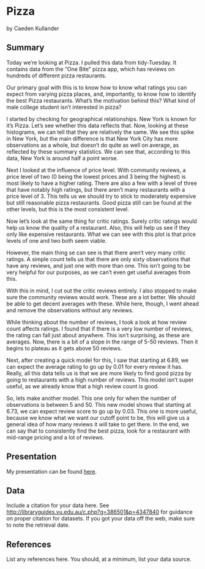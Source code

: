 Pizza
================
by Caeden Kullander

## Summary

Today we’re looking at Pizza. I pulled this data from tidy-Tuesday. It contains data from the “One Bite” pizza app, which has reviews on hundreds of different pizza restaurants. 

Our primary goal with this is to know how to know what ratings you can expect from varying pizza places, and, importantly, to know how to identify the best Pizza restaurants. What’s the motivation behind this? What kind of male college student isn’t interested in pizza?

I started by checking for geographical relationships. New York is known for it’s Pizza. Let’s see whether this data reflects that. Now, looking at these histograms, we can tell that they are relatively the same. We see this spike in New York, but the main difference is that New York City has more observations as a whole, but doesn’t do quite as well on average, as reflected by these summary statistics. We can see that, according to this data, New York is around half a point worse.

Next I looked at the influence of price level. With community reviews, a price level of two (0 being the lowest prices and 3 being the highest) is most likely to have a higher rating. There are also a few with a level of three that have notably high ratings, but there aren’t many restaurants with a price level of 3. This tells us we should try to stick to moderately expensive but still reasonable pizza restaurants. Good pizza still can be found at the other levels, but this is the most consistent level.

Now let’s look at the same thing for critic ratings. Surely critic ratings would help us know the quality of a restaurant. Also, this will help us see if they only like expensive restaurants. What we can see with this plot is that price levels of one and two both seem viable.

However, the main thing se can see is that there aren’t very many critic ratings. A simple count tells us that there are only sixty observations that have any reviews, and just one with more than one. This isn’t going to be very helpful for our purposes, as we can’t even get useful averages from this.

With this in mind, I cut out the critic reviews entirely. I also stopped to make sure the community reviews would work. These are a lot better. We should be able to get decent averages with these. While here, though, I went ahead and remove the observations without any reviews.

While thinking about the number of reviews, I took a look at how review count affects ratings. I found that if there is a very low number of reviews, the rating can fall just about anywhere. This isn’t surprising, as these are averages. Now, there is a bit of a slope in the range of 5-50 reviews. Then it begins to plateau as it gets above 50 reviews.

Next, after creating a quick model for this, I saw that starting at 6.89, we can expect the average rating to go up by 0.01 for every review it has. Really, all this data tells us is that we are more likely to find good pizza by going to restaurants with a high number of reviews. This model isn’t super useful, as we already know that a high review count is good.

So, lets make another model. This one only for when the number of observations is between 5 and 50. This new model shows that starting at 6.73, we can expect review score to go up by 0.03. This one is more useful, because we know what we want our cutoff point to be, this will give us a general idea of how many reviews it will take to get there.
In the end, we can say that to consistently find the best pizza, look for a restaurant with mid-range pricing and a lot of reviews. 

## Presentation

My presentation can be found [here](presentation/presentation.html).

## Data

Include a citation for your data here. See
<http://libraryguides.vu.edu.au/c.php?g=386501&p=4347840> for guidance
on proper citation for datasets. If you got your data off the web, make
sure to note the retrieval date.

## References

List any references here. You should, at a minimum, list your data
source.
